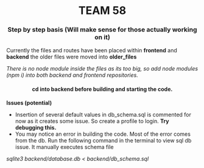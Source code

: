 <h1 align="center">TEAM 58</h1>

<h3 align="center">Step by step basis (Will make sense for those actually working on it)</h3>

Currently the files and routes have been placed within **frontend** and **backend** the older files were moved into **older_files**

*There is no node module inside the files as its too big, so add node modules (npm i) into both backend and frontend repositories.*

<h4 align="center">cd into backend before building and starting the code. </h4>


**Issues (potential)**
- Insertion of several default values in db_schema.sql is commented for now as it creates some issue. So create a profile to login. **Try debugging this.**
- You may notice an error in building the code. Most of the error comes from the db. Run the following command in the terminal to view sql db issue. It manually executes schema file 

*sqlite3 backend/database.db < backend/db_schema.sql*
